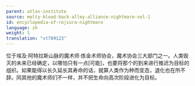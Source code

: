 ```yaml
---
parent: atlas-institute
source: melty-blood-back-alley-alliance-nightmare-vol-1
id: encyclopedia-of-rojiura-nightmare
language: zh
weight: 1
translation: "vt789123"
---
```


位于埃及·阿特拉斯山脉的魔术师·炼金术师协会，魔术协会三大部门之一。人类毁灭的未来已经确定，以哪怕只有一点[可能]，也要将那个的到来进行推迟为目标的组织。如果能得以长久延长其寿命的话，就算人类作为种而变态，退化也在所不辞。同其他的魔术师们不一样，并不把生命向高次阶段进化为目标。
